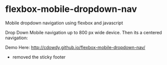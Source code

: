 # flexbox-mobile-dropdown-nav
Mobile dropdown navigation using flexbox and javascript  

Drop Down Mobile navigation up to 800 px wide device. Then its a centered navigation:

Demo Here: http://cdowdy.github.io/flexbox-mobile-dropdown-nav/  

* removed the sticky footer
